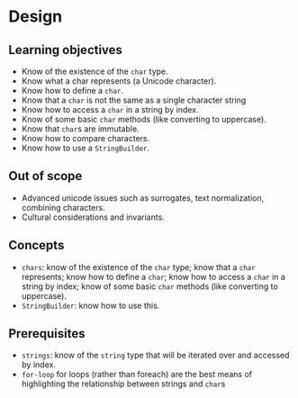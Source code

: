 # Design

## Learning objectives

- Know of the existence of the `char` type.
- Know what a char represents (a Unicode character).
- Know how to define a `char`.
- Know that a `char` is not the same as a single character string
- Know how to access a `char` in a string by index.
- Know of some basic `char` methods (like converting to uppercase).
- Know that `char`s are immutable.
- Know how to compare characters.
- Know how to use a `StringBuilder`.

## Out of scope

- Advanced unicode issues such as surrogates, text normalization, combining characters.
- Cultural considerations and invariants.

## Concepts

- `chars`: know of the existence of the `char` type; know that a `char` represents; know how to define a `char`; know how to access a `char` in a string by index; know of some basic `char` methods (like converting to uppercase).
- `StringBuilder`: know how to use this.

## Prerequisites

- `strings`: know of the `string` type that will be iterated over and accessed by index.
- `for-loop` for loops (rather than foreach) are the best means of highlighting the relationship between strings and `char`s

